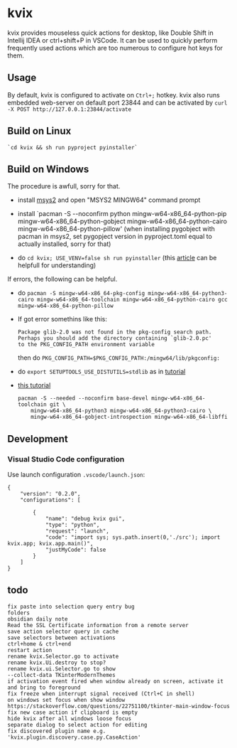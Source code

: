 # kvix

kvix provides mouseless quick actions for desktop, like Double Shift in Intellij IDEA or ctrl+shift+P in VSCode.
It can be used to quickly perform frequently used actions which are too numerous to configure hot keys for them.

## Usage

By default, kvix is configured to activate on `Ctrl+;` hotkey.
kvix also runs embedded web-server on default port 23844 and can be activated by `curl -X POST http://127.0.0.1:23844/activate`




## Build on Linux

	`cd kvix && sh run pyproject pyinstaller`

## Build on Windows

The procedure is awfull, sorry for that.

-	install [msys2](https://www.msys2.org/) and open "MSYS2 MINGW64" command prompt

-	install `pacman -S --noconfirm python mingw-w64-x86_64-python-pip mingw-w64-x86_64-python-gobject mingw-w64-x86_64-python-cairo mingw-w64-x86_64-python-pillow'
	(when installing pygobject with pacman in msys2, set pygopject version in pyproject.toml equal to actually installed, sorry for that)

-	do `cd kvix; USE_VENV=false sh run pyinstaller` (this [article](https://snarky.ca/why-you-should-use-python-m-pip/) can be helpfull for understanding)


If errors, the following can be helpful.

-	do `pacman -S mingw-w64-x86_64-pkg-config mingw-w64-x86_64-python3-cairo mingw-w64-x86_64-toolchain mingw-w64-x86_64-python-cairo gcc mingw-w64-x86_64-python-pillow`

-	If got error somethins like this:

		Package glib-2.0 was not found in the pkg-config search path.
		Perhaps you should add the directory containing `glib-2.0.pc'
		to the PKG_CONFIG_PATH environment variable

	then do `PKG_CONFIG_PATH=$PKG_CONFIG_PATH:/mingw64/lib/pkgconfig:`

-	do `export SETUPTOOLS_USE_DISTUTILS=stdlib` as in [tutorial](https://www.msys2.org/news/#2021-12-21-potential-incompatibilities-with-newer-python-setuptools)

-	[this tutorial](https://pygobject.readthedocs.io/en/latest/devguide/dev_environ.html#windows-logo-windows)

		pacman -S --needed --noconfirm base-devel mingw-w64-x86_64-toolchain git \
			mingw-w64-x86_64-python3 mingw-w64-x86_64-python3-cairo \
			mingw-w64-x86_64-gobject-introspection mingw-w64-x86_64-libffi


## Development

### Visual Studio Code configuration

Use launch configuration `.vscode/launch.json`:

	{
		"version": "0.2.0",
		"configurations": [
			
			{
				"name": "debug kvix gui",
				"type": "python",
				"request": "launch",
				"code": "import sys; sys.path.insert(0,'./src'); import kvix.app; kvix.app.main()",
				"justMyCode": false
			}
		]
	}



## todo

	fix paste into selection query entry bug
	folders
	obsidian daily note
	Read the SSL Certificate information from a remote server
	save action selector query in cache
	save selectors between activations
	ctrl+home & ctrl+end
	restart action
	rename kvix.Selector.go to activate
	rename kvix.Ui.destroy to stop?
	rename kvix.ui.Selector.go to show
	--collect-data TKinterModernThemes
	if activation event fired when window already on screen, activate it and bring to foreground
	fix freeze when interrupt signal received (Ctrl+C in shell)
	on windows set focus when show window
	https://stackoverflow.com/questions/22751100/tkinter-main-window-focus
	fix new case action if clipboard is empty
	hide kvix after all windows loose focus
	separate dialog to select action for editing
	fix discovered plugin name e.g. 'kvix.plugin.discovery.case.py.CaseAction'
	